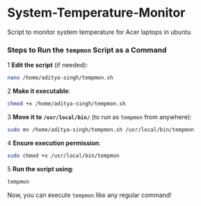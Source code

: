 # System-Temperature-Monitor
Script to monitor system temperature for Acer laptops in ubuntu

### Steps to Run the `tempmon` Script as a Command  

1️ **Edit the script** (if needed):  
   ```bash
   nano /home/aditya-singh/tempmon.sh
   ```
   
2️ **Make it executable**:  
   ```bash
   chmod +x /home/aditya-singh/tempmon.sh
   ```

3️ **Move it to `/usr/local/bin/`** (to run as `tempmon` from anywhere):  
   ```bash
   sudo mv /home/aditya-singh/tempmon.sh /usr/local/bin/tempmon
   ```

4️ **Ensure execution permission**:  
   ```bash
   sudo chmod +x /usr/local/bin/tempmon
   ```

5️ **Run the script using**:  
   ```bash
   tempmon
   ```  

Now, you can execute `tempmon` like any regular command! 
